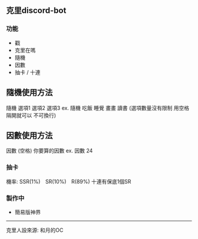## 克里discord-bot

### 功能
- 戳
- 克里在嗎
- 隨機
- 因數
- 抽卡 / 十連
## 隨機使用方法
隨機 選項1 選項2 選項3
ex. 隨機 吃飯 睡覺 畫畫 讀書
(選項數量沒有限制 用空格隔開就可以 不可換行)
## 因數使用方法
因數 (空格) 你要算的因數 
ex. 因數 24
### 抽卡
機率: SSR(1%)　SR(10%)　R(89%)
十連有保底1個SR

### 製作中
- 簡易版神界
---
克里人設來源: 和月的OC